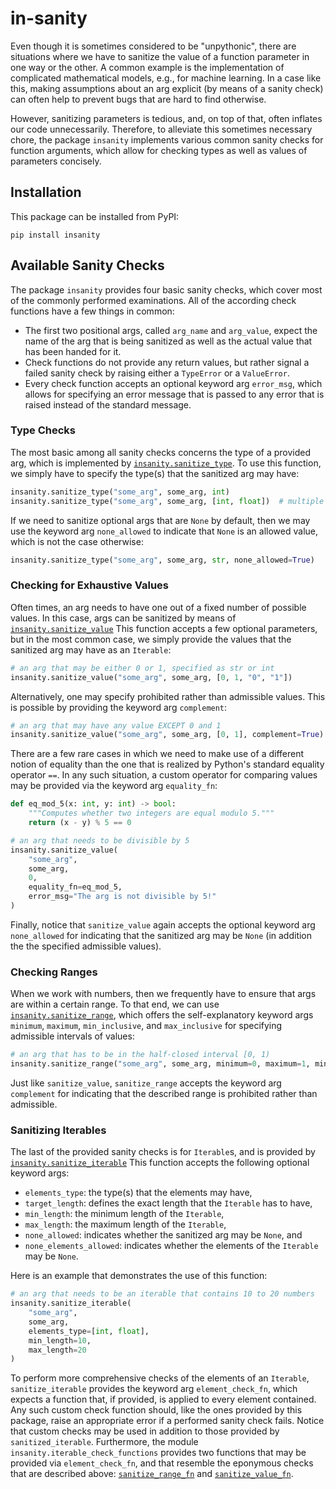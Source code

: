 in-sanity
=========


Even though it is sometimes considered to be "unpythonic", there are situations where we have to sanitize the value of a
function parameter in one way or the other.
A common example is the implementation of complicated mathematical models, e.g., for machine learning.
In a case like this, making assumptions about an arg explicit (by means of a sanity check) can often help to prevent
bugs that are hard to find otherwise. 

However, sanitizing parameters is tedious, and, on top of that, often inflates our code unnecessarily.
Therefore, to alleviate this sometimes necessary chore, the package `insanity` implements various common sanity checks
for function arguments, which allow for checking types as well as values of parameters concisely.


Installation
------------

This package can be installed from PyPI:
```
pip install insanity
```


Available Sanity Checks
-----------------------

The package `insanity` provides four basic sanity checks, which cover most of the commonly performed examinations.
All of the according check functions have a few things in common:
- The first two positional args, called `arg_name` and `arg_value`, expect the name of the arg that is being sanitized
  as well as the actual value that has been handed for it. 
- Check functions do not provide any return values, but rather signal a failed sanity check by raising either a
  `TypeError` or a `ValueError`. 
- Every check function accepts an optional keyword arg `error_msg`, which allows for specifying an error message that is
  passed to any error that is raised instead of the standard message. 


### Type Checks

The most basic among all sanity checks concerns the type of a provided arg, which is implemented by
[`insanity.sanitize_type`](src/main/python/insanity/sanity_checks.py#L352).
To use this function, we simply have to specify the type(s) that the sanitized arg may have:
```python
insanity.sanitize_type("some_arg", some_arg, int)
insanity.sanitize_type("some_arg", some_arg, [int, float])  # multiple types allowed
```
If we need to sanitize optional args that are `None` by default, then we may use the keyword arg `none_allowed` to
indicate that `None` is an allowed value, which is not the case otherwise:
```python
insanity.sanitize_type("some_arg", some_arg, str, none_allowed=True)
```


### Checking for Exhaustive Values

Often times, an arg needs to have one out of a fixed number of possible values.
In this case, args can be sanitized by means of
[`insanity.sanitize_value`](src/main/python/insanity/sanity_checks.py#L458)
This function accepts a few optional parameters, but in the most common case, we simply provide the values that the
sanitized arg may have as an `Iterable`:
```python
# an arg that may be either 0 or 1, specified as str or int
insanity.sanitize_value("some_arg", some_arg, [0, 1, "0", "1"])
```
Alternatively, one may specify prohibited rather than admissible values.
This is possible by providing the keyword arg `complement`:
```python
# an arg that may have any value EXCEPT 0 and 1
insanity.sanitize_value("some_arg", some_arg, [0, 1], complement=True)
```
There are a few rare cases in which we need to make use of a different notion of equality than the one that is realized
by Python's standard equality operator `==`.
In any such situation, a custom operator for comparing values may be provided via the keyword arg `equality_fn`:
```python
def eq_mod_5(x: int, y: int) -> bool:
    """Computes whether two integers are equal modulo 5."""
    return (x - y) % 5 == 0

# an arg that needs to be divisible by 5
insanity.sanitize_value(
    "some_arg",
    some_arg,
    0,
    equality_fn=eq_mod_5,
    error_msg="The arg is not divisible by 5!"
)
```
Finally, notice that `sanitize_value` again accepts the optional keyword arg `none_allowed` for indicating that the 
sanitized arg may be `None` (in addition the the specified admissible values).


### Checking Ranges

When we work with numbers, then we frequently have to ensure that args are within a certain range.
To that end, we can use
[`insanity.sanitize_range`](src/main/python/insanity/sanity_checks.py#L245),
which offers the self-explanatory keyword args `minimum`, `maximum`, `min_inclusive`, and `max_inclusive` for specifying
admissible intervals of values:
```python
# an arg that has to be in the half-closed interval [0, 1)
insanity.sanitize_range("some_arg", some_arg, minimum=0, maximum=1, min_inclusive=True, max_inclusive=False)
```
Just like `sanitize_value`, `sanitize_range` accepts the keyword arg `complement` for indicating that the described
range is prohibited rather than admissible.



### Sanitizing Iterables

The last of the provided sanity checks is for `Iterable`s, and is provided by
[`insanity.sanitize_iterable`](src/main/python/insanity/sanity_checks.py#L67)
This function accepts the following optional keyword args:
- `elements_type`: the type(s) that the elements may have,
- `target_length`: defines the exact length that the `Iterable` has to have,
- `min_length`: the minimum length of the `Iterable`,
- `max_length`: the maximum length of the `Iterable`,
- `none_allowed`: indicates whether the sanitized arg may be `None`, and
- `none_elements_allowed`: indicates whether the elements of the `Iterable` may be `None`.

Here is an example that demonstrates the use of this function:
```python
# an arg that needs to be an iterable that contains 10 to 20 numbers
insanity.sanitize_iterable(
    "some_arg",
    some_arg,
    elements_type=[int, float],
    min_length=10,
    max_length=20
)
```
To perform more comprehensive checks of the elements of an `Iterable`, `sanitize_iterable` provides the keyword arg
`element_check_fn`, which expects a function that, if provided, is applied to every element contained.
Any such custom check function should, like the ones provided by this package, raise an appropriate error if a
performed sanity check fails.
Notice that custom checks may be used in addition to those provided by `sanitized_iterable`.
Furthermore, the module `insanity.iterable_check_functions` provides two functions that may be provided via
`element_check_fn`, and that resemble the eponymous checks that are described above:
[`sanitize_range_fn`](src/main/python/insanity/iterable_check_functions.py#L46) and
[`sanitize_value_fn`](src/main/python/insanity/iterable_check_functions.py#L121).
